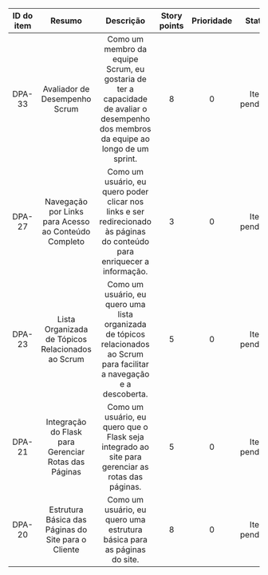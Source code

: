 | ID do item |              Resumo              |                            Descrição                             | Story points | Prioridade |     Status      |
|:----------:|:-------------------------------:|:---------------------------------------------------------------:|:------------:|:----------:|:---------------:|
|   DPA-33   | Avaliador de Desempenho Scrum    | Como um membro da equipe Scrum, eu gostaria de ter a capacidade de avaliar o desempenho dos membros da equipe ao longo de um sprint. |       8      |     0      | Item pendente  |
|   DPA-27   | Navegação por Links para Acesso ao Conteúdo Completo    | Como um usuário, eu quero poder clicar nos links e ser redirecionado às páginas do conteúdo para enriquecer a informação. |       3      |     0      | Item pendente  |
|   DPA-23   | Lista Organizada de Tópicos Relacionados ao Scrum   | Como um usuário, eu quero uma lista organizada de tópicos relacionados ao Scrum para facilitar a navegação e a descoberta. |       5      |     0      | Item pendente  |
|   DPA-21   | Integração do Flask para Gerenciar Rotas das Páginas   | Como um usuário, eu quero que o Flask seja integrado ao site para gerenciar as rotas das páginas.  |       5      |     0      | Item pendente  |
|   DPA-20   | Estrutura Básica das Páginas do Site para o Cliente   | Como um usuário, eu quero uma estrutura básica para as páginas do site.   |       8      |     0      | Item pendente  |
